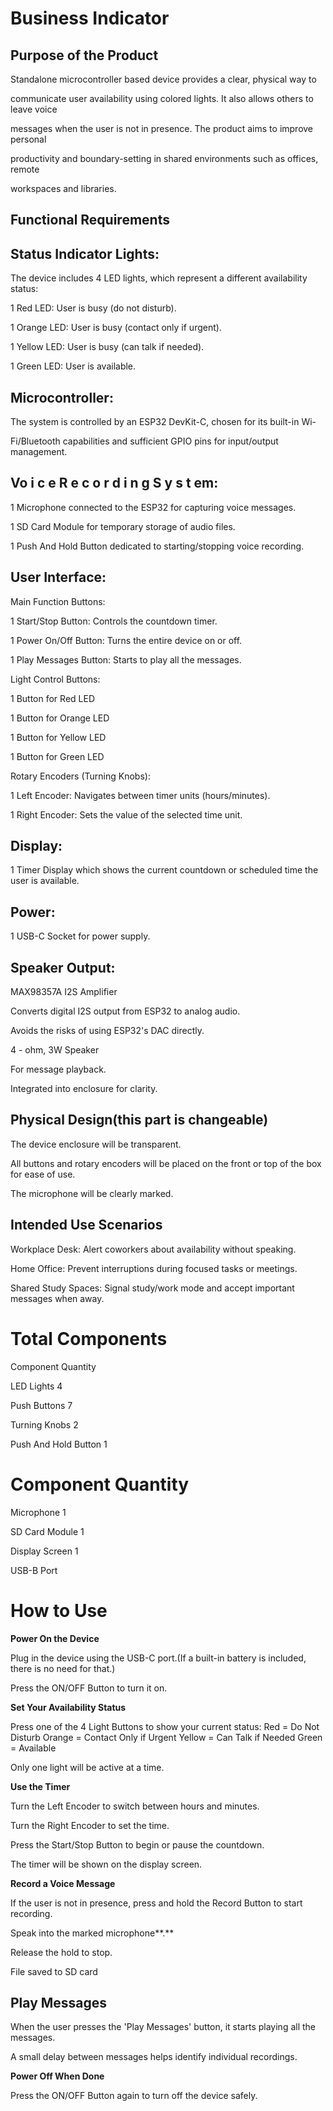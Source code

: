 # Business Indicator

## Purpose of the Product

Standalone microcontroller based device provides a clear, physical way to

communicate user availability using colored lights. It also allows others to leave voice

messages when the user is not in presence. The product aims to improve personal

productivity and boundary-setting in shared environments such as offices, remote

workspaces and libraries.

## Functional Requirements

## Status Indicator Lights:

The device includes 4 LED lights, which represent a different availability status:

1 Red LED: User is busy (do not disturb).

1 Orange LED: User is busy (contact only if urgent).

1 Yellow LED: User is busy (can talk if needed).

1 Green LED: User is available.

## Microcontroller:

The system is controlled by an ESP32	DevKit-C, chosen for its built-in Wi-

Fi/Bluetooth capabilities and sufficient GPIO pins for input/output management.

## Vo i c e R e c o r d i n g S y s t em:

1 Microphone connected to the ESP32 for capturing voice messages.

1 SD Card Module for temporary storage of audio files.

1 Push And Hold Button dedicated to starting/stopping voice recording.


## User Interface:

Main Function Buttons:

1 Start/Stop Button: Controls the countdown timer.

1 Power On/Off Button: Turns the entire device on or off.

1 Play Messages Button: Starts to play all the messages.

Light Control Buttons:

1 Button for Red LED

1 Button for Orange LED

1 Button for Yellow LED

1 Button for Green LED

Rotary Encoders (Turning Knobs):

1 Left Encoder: Navigates between timer units (hours/minutes).

1 Right Encoder: Sets the value of the selected time unit.

## Display:

1 Timer Display which shows the current countdown or scheduled time the user is
available.

## Power:

1 USB-C Socket for power supply.

## Speaker Output:

MAX98357A I2S Amplifier

Converts digital I2S output from ESP32 to analog audio.

Avoids the risks of using ESP32's DAC directly.


4 - ohm, 3W Speaker

For message playback.

Integrated into enclosure for clarity.

## Physical Design(this part is changeable)

The device enclosure will be transparent.

All buttons and rotary encoders will be placed on the front or top of the box for
ease of use.

The microphone will be clearly marked.

## Intended Use Scenarios

Workplace Desk: Alert coworkers about availability without speaking.

Home Office: Prevent interruptions during focused tasks or meetings.

Shared Study Spaces: Signal study/work mode and accept important messages
when away.

# Total Components

Component Quantity

LED Lights 4

Push Buttons 7

Turning Knobs 2

Push And Hold Button 1


# Component Quantity

Microphone 1

SD Card Module 1

Display Screen 1

USB-B Port

# How to Use

**Power On the Device**

Plug in the device using the USB-C port.(If a built-in battery is included, there is no need for that.)

Press the ON/OFF Button to turn it on.

**Set Your Availability Status**

Press one of the 4 Light Buttons to show your current status:
Red = Do Not Disturb
Orange = Contact Only if Urgent
Yellow = Can Talk if Needed
Green = Available

Only one light will be active at a time.

**Use the Timer**

Turn the Left Encoder to switch between hours and minutes.

Turn the Right Encoder to set the time.

Press the Start/Stop Button to begin or pause the countdown.

The timer will be shown on the display screen.

**Record a Voice Message**

If the user is not in presence, press and hold the Record Button to start recording.

Speak into the marked microphone**.**

Release the hold to stop.

File saved to SD card

## Play Messages

When the user presses the 'Play Messages' button, it starts playing all the messages.

A small delay between messages helps identify individual recordings.

**Power Off When Done**

Press the ON/OFF Button again to turn off the device safely.


